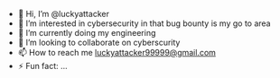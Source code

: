 - 👋 Hi, I’m @luckyattacker
- 👀 I’m interested in cybersecurity in that bug bounty is my go to area
- 🌱 I’m currently doing my engineering
- 💞️ I’m looking to collaborate on cyberscurity
- 📫 How to reach me luckyattacker99999@gmail.com
- ⚡ Fun fact: ...

<!---
luckyattacker/luckyattacker is a ✨ special ✨ repository because its `README.md` (this file) appears on your GitHub profile.
You can click the Preview link to take a look at your changes.
--->
